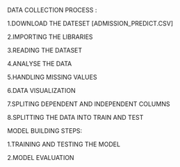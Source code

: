 DATA COLLECTION PROCESS :

1.DOWNLOAD THE DATESET [ADMISSION_PREDICT.CSV]

2.IMPORTING THE LIBRARIES

3.READING THE DATASET

4.ANALYSE THE DATA

5.HANDLING MISSING VALUES

6.DATA VISUALIZATION

7.SPLITING DEPENDENT AND INDEPENDENT COLUMNS

8.SPLITTING THE DATA INTO TRAIN AND TEST

MODEL BUILDING STEPS:

1.TRAINING AND TESTING THE MODEL

2.MODEL EVALUATION
